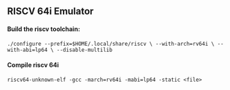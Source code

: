 ## RISCV 64i Emulator


#### Build the riscv toolchain:

`./configure --prefix=$HOME/.local/share/riscv \
            --with-arch=rv64i \
            --with-abi=lp64 \
            --disable-multilib`

#### Compile riscv 64i

`riscv64-unknown-elf -gcc -march=rv64i -mabi=lp64 -static <file>`
